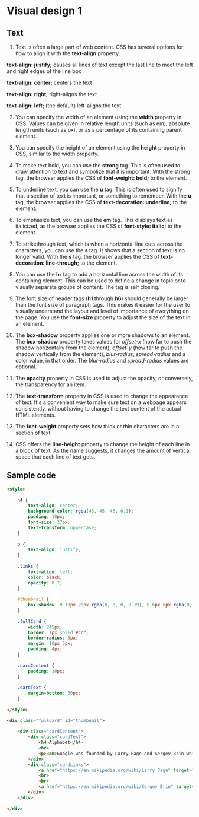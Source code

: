 # Visual design 1


## Text

1. Text is often a large part of web content. CSS has several options for how to align it with the __text-align__ property.

__text-align: justify;__ causes all lines of text except the last line to meet the left and right edges of the line box

__text-align: center;__ centers the text

__text-align: right;__ right-aligns the text

__text-align: left;__ (the default) left-aligns the text


2. You can specify the width of an element using the __width__ property in CSS. Values can be given in relative length units (such as em), absolute length units (such as px), or as a percentage of its containing parent element. 

3. You can specify the height of an element using the __height__ property in CSS, similar to the width property. 

4. To make text bold, you can use the __strong__ tag. This is often used to draw attention to text and symbolize that it is important. With the strong tag, the browser applies the CSS of __font-weight: bold;__ to the element.

5. To underline text, you can use the __u__ tag. This is often used to signify that a section of text is important, or something to remember. With the __u__ tag, the browser applies the CSS of __text-decoration: underline;__ to the element.

6. To emphasize text, you can use the __em__ tag. This displays text as italicized, as the browser applies the CSS of __font-style: italic;__ to the element.

7. To strikethrough text, which is when a horizontal line cuts across the characters, you can use the __s__ tag. It shows that a section of text is no longer valid. With the __s__ tag, the browser applies the CSS of __text-decoration: line-through;__ to the element.

8. You can use the __hr__ tag to add a horizontal line across the width of its containing element. This can be used to define a change in topic or to visually separate groups of content. The tag is self closing. 

9. The font size of header tags (__h1__ through __h6__) should generally be larger than the font size of paragraph tags. This makes it easier for the user to visually understand the layout and level of importance of everything on the page. You use the __font-size__ property to adjust the size of the text in an element.

10. The __box-shadow__ property applies one or more shadows to an element. The __box-shadow__ property takes values for _offset-x_ (how far to push the shadow horizontally from the element), _offset-y_ (how far to push the shadow vertically from the element), _blur-radius_, _spread-radius_ and a color value, in that order. The _blur-radius_ and _spread-radius_ values are optional.

11. The __opacity__ property in CSS is used to adjust the opacity, or conversely, the transparency for an item.

12. The __text-transform__ property in CSS is used to change the appearance of text. It's a convenient way to make sure text on a webpage appears consistently, without having to change the text content of the actual HTML elements.

13. The __font-weight__ property sets how thick or thin characters are in a section of text.

14. CSS offers the __line-height__ property to change the height of each line in a block of text. As the name suggests, it changes the amount of vertical space that each line of text gets.

## Sample code

```html
<style>
  
    h4 {
        text-align: center;
        background-color: rgba(45, 45, 45, 0.1);
        padding: 10px;
        font-size: 27px;
        text-transform: uppercase;
    }
    
    p {
        text-align: justify;
    }
    
    .links {
        text-align: left;
        color: black;
        opacity: 0.7;
    }
    
    #thumbnail {
        box-shadow: 0 10px 20px rgba(0, 0, 0, 0.19), 0 6px 6px rgba(0, 0, 0, 0.23);
    }
    
    .fullCard {
        width: 245px;
        border: 1px solid #ccc;
        border-radius: 5px;
        margin: 10px 5px;
        padding: 4px;
    }
    
    .cardContent {
        padding: 10px;
    }
    
    .cardText {
        margin-bottom: 30px;
    }
  
</style>

<div class="fullCard" id="thumbnail">
  
    <div class="cardContent">
        <div class="cardText">
            <h4>Alphabet</h4>
            <hr>
            <p><em>Google was founded by Larry Page and Sergey Brin while they were <u>Ph.D. students</u> at <strong>Stanford University</strong>.</em></p>
        </div>
        <div class="cardLinks">
            <a href="https://en.wikipedia.org/wiki/Larry_Page" target="_blank" class="links">Larry Page</a>
            <br>
            <br>
            <a href="https://en.wikipedia.org/wiki/Sergey_Brin" target="_blank" class="links">Sergey Brin</a>
        </div>
    </div>
  
</div>
```
